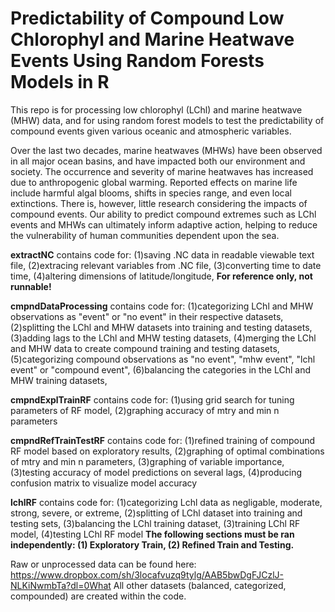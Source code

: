 # Predictability of Compound Low Chlorophyl and Marine Heatwave Events Using Random Forests Models in R
This repo is for processing low chlorophyl (LChl) and marine heatwave (MHW) data, and for using random forest models to test the predictability of compound events given various oceanic and atmospheric variables.

Over the last two decades, marine heatwaves (MHWs) have been observed in all major ocean basins, and have impacted both our environment and society. The occurrence and severity of marine heatwaves has increased due to anthropogenic global warming. Reported effects on marine life include harmful algal blooms, shifts in species range, and even local extinctions. There is, however, little research considering the impacts of compound events. Our ability to predict compound extremes such as LChl events and MHWs can ultimately inform adaptive action, helping to reduce the vulnerability of human communities dependent upon the sea.

**extractNC** contains code for:
    (1)saving .NC data in readable viewable text file,
    (2)extracing relevant variables from .NC file,
    (3)converting time to date time,
    (4)altering dimensions of latitude/longitude,
    **For reference only, not runnable!**

**cmpndDataProcessing** contains code for:
    (1)categorizing LChl and MHW observations as "event" or "no event" in their respective datasets,
    (2)splitting the LChl and MHW datasets into training and testing datasets,
    (3)adding lags to the LChl and MHW testing datasets,
    (4)merging the LChl and MHW data to create compound training and testing datasets,
    (5)categorizing compound observations as "no event", "mhw event", "lchl event" or "compound event",
    (6)balancing the categories in the LChl and MHW training datasets,

**cmpndExplTrainRF** contains code for:
    (1)using grid search for tuning parameters of RF model,
    (2)graphing accuracy of mtry and min n parameters

**cmpndRefTrainTestRF** contains code for:
    (1)refined training of compound RF model based on exploratory results,
    (2)graphing of optimal combinations of mtry and min n parameters,
    (3)graphing of variable importance,
    (3)testing accuracy of model predictions on several lags,
    (4)producing confusion matrix to visualize model accuracy
    
**lchlRF** contains code for:
    (1)categorizing Lchl data as negligable, moderate, strong, severe, or extreme,
    (2)splitting of LChl dataset into training and testing sets,
    (3)balancing the LChl training dataset,
    (3)training LChl RF model,
    (4)testing LChl RF model
    **The following sections must be ran independently: (1) Exploratory Train, (2) Refined Train and Testing.**

Raw or unprocessed data can be found here: https://www.dropbox.com/sh/3locafvuzq9tylg/AAB5bwDgFJCzlJ-NLKiNwmbTa?dl=0What
All other datasets (balanced, categorized, compounded) are created within the code.

